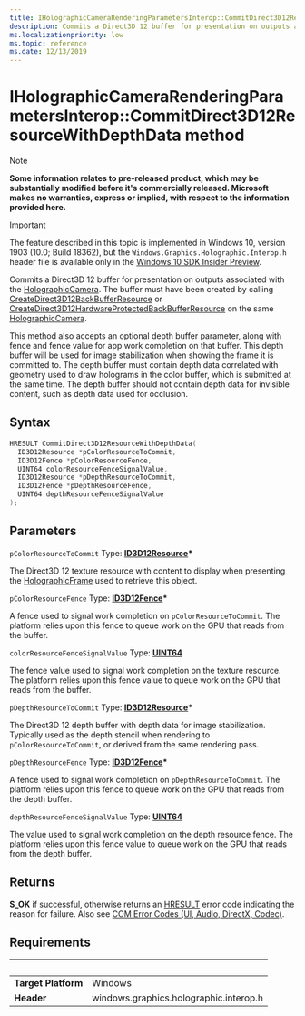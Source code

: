```yaml
---
title: IHolographicCameraRenderingParametersInterop::CommitDirect3D12ResourceWithDepthData
description: Commits a Direct3D 12 buffer for presentation on outputs associated with the [HolographicCamera](/uwp/api/windows.graphics.holographic.holographiccamera).
ms.localizationpriority: low
ms.topic: reference
ms.date: 12/13/2019
---
```


# IHolographicCameraRenderingParametersInterop::CommitDirect3D12ResourceWithDepthData method

> [!NOTE]
> **Some information relates to pre-released product, which may be substantially modified before it's commercially released. Microsoft makes no warranties, express or implied, with respect to the information provided here.**

> [!IMPORTANT]
> The feature described in this topic is implemented in 
Windows 10, version 1903 (10.0; Build 18362), but the `Windows.Graphics.Holographic.Interop.h` header file is available only in the [Windows 10 SDK Insider Preview](https://www.microsoft.com/software-download/windowsinsiderpreviewSDK).

Commits a Direct3D 12 buffer for presentation on outputs associated with the [HolographicCamera](/uwp/api/windows.graphics.holographic.holographiccamera). The buffer must have been created by calling [CreateDirect3D12BackBufferResource](/windows/win32/api/windows.graphics.holographic.interop/nf-windows-graphics-holographic-interop-iholographiccamerainterop-createdirect3d12backbufferresource) or [CreateDirect3D12HardwareProtectedBackBufferResource](nf-windows-graphics-holographic-interop-iholographiccamerainterop-createdirect3d12hardwareprotectedbackbufferresource.md) on the same [HolographicCamera](/uwp/api/windows.graphics.holographic.holographiccamera).

This method also accepts an optional depth buffer parameter, along with fence and fence value for app work completion on that buffer. This depth buffer will be used for image stabilization when showing the frame it is committed to. The depth buffer must contain depth data correlated with geometry used to draw holograms in the color buffer, which is submitted at the same time. The depth buffer should not contain depth data for invisible content, such as depth data used for occlusion.

## Syntax

```cpp
HRESULT CommitDirect3D12ResourceWithDepthData(
  ID3D12Resource *pColorResourceToCommit,
  ID3D12Fence *pColorResourceFence,
  UINT64 colorResourceFenceSignalValue,
  ID3D12Resource *pDepthResourceToCommit,
  ID3D12Fence *pDepthResourceFence,
  UINT64 depthResourceFenceSignalValue
);
```

## Parameters

`pColorResourceToCommit`
Type: **[ID3D12Resource](/windows/win32/api/d3d12/nn-d3d12-id3d12resource)\***

The Direct3D 12 texture resource with content to display when presenting the [HolographicFrame](/uwp/api/windows.graphics.holographic.holographicframe) used to retrieve this object.

`pColorResourceFence`
Type: **[ID3D12Fence](/windows/win32/api/d3d12/nn-d3d12-id3d12fence)\***

A fence used to signal work completion on `pColorResourceToCommit`. The platform relies upon this fence to queue work on the GPU that reads from the buffer.

`colorResourceFenceSignalValue`
Type: **[UINT64](/windows/win32/winprog/windows-data-types)**

The fence value used to signal work completion on the texture resource. The platform relies upon this fence value to queue work on the GPU that reads from the buffer.

`pDepthResourceToCommit`
Type: **[ID3D12Resource](/windows/win32/api/d3d12/nn-d3d12-id3d12resource)\***

The Direct3D 12 depth buffer with depth data for image stabilization. Typically used as the depth stencil when rendering to `pColorResourceToCommit`, or derived from the same rendering pass.

`pDepthResourceFence`
Type: **[ID3D12Fence](/windows/win32/api/d3d12/nn-d3d12-id3d12fence)\***

A fence used to signal work completion on `pDepthResourceToCommit`. The platform relies upon this fence to queue work on the GPU that reads from the depth buffer.

`depthResourceFenceSignalValue`
Type: **[UINT64](/windows/win32/winprog/windows-data-types)**

The value used to signal work completion on the depth resource fence. The platform relies upon this fence value to queue work on the GPU that reads from the depth buffer.

## Returns
**S_OK** if successful, otherwise returns an [HRESULT](/windows/win32/com/structure-of-com-error-codes) error code indicating the reason for failure. Also see [COM Error Codes (UI, Audio, DirectX, Codec)](/windows/win32/com/com-error-codes-10).

## Requirements
| &nbsp; | &nbsp; |
| ---- |:---- |
| **Target Platform** | Windows |
| **Header** | windows.graphics.holographic.interop.h |